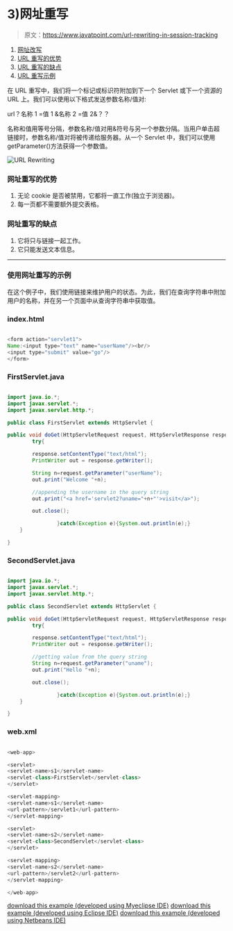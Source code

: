 # 3)网址重写

> 原文：<https://www.javatpoint.com/url-rewriting-in-session-tracking>

1.  [网址改写](#)
2.  [URL 重写的优势](#urladv)
3.  [URL 重写的缺点](#urldisadv)
4.  [URL 重写示例](#urlex)

在 URL 重写中，我们将一个标记或标识符附加到下一个 Servlet 或下一个资源的 URL 上。我们可以使用以下格式发送参数名称/值对:

url？名称 1 =值 1 &名称 2 =值 2&？？

名称和值用等号分隔，参数名称/值对用&符号与另一个参数分隔。当用户单击超链接时，参数名称/值对将被传递给服务器。从一个 Servlet 中，我们可以使用 getParameter()方法获得一个参数值。

![URL Rewriting](../img/b0028e5e5aac180e3411d1c425b03864.png)

### 网址重写的优势

1.  无论 cookie 是否被禁用，它都将一直工作(独立于浏览器)。
2.  每一页都不需要额外提交表格。

### 网址重写的缺点

1.  它将只与链接一起工作。
2.  它只能发送文本信息。

* * *

### 使用网址重写的示例

在这个例子中，我们使用链接来维护用户的状态。为此，我们在查询字符串中附加用户的名称，并在另一个页面中从查询字符串中获取值。

### index.html

```java

<form action="servlet1">
Name:<input type="text" name="userName"/><br/>
<input type="submit" value="go"/>
</form>

```

### FirstServlet.java

```java

import java.io.*;
import javax.servlet.*;
import javax.servlet.http.*;

public class FirstServlet extends HttpServlet {

public void doGet(HttpServletRequest request, HttpServletResponse response){
		try{

		response.setContentType("text/html");
		PrintWriter out = response.getWriter();

		String n=request.getParameter("userName");
		out.print("Welcome "+n);

		//appending the username in the query string
		out.print("<a href='servlet2?uname="+n+"'>visit</a>");

		out.close();

                }catch(Exception e){System.out.println(e);}
	}

}

```

### SecondServlet.java

```java

import java.io.*;
import javax.servlet.*;
import javax.servlet.http.*;

public class SecondServlet extends HttpServlet {

public void doGet(HttpServletRequest request, HttpServletResponse response)
		try{

		response.setContentType("text/html");
		PrintWriter out = response.getWriter();

		//getting value from the query string
		String n=request.getParameter("uname");
		out.print("Hello "+n);

		out.close();

                }catch(Exception e){System.out.println(e);}
	}

}

```

### web.xml

```java

<web-app>

<servlet>
<servlet-name>s1</servlet-name>
<servlet-class>FirstServlet</servlet-class>
</servlet>

<servlet-mapping>
<servlet-name>s1</servlet-name>
<url-pattern>/servlet1</url-pattern>
</servlet-mapping>

<servlet>
<servlet-name>s2</servlet-name>
<servlet-class>SecondServlet</servlet-class>
</servlet>

<servlet-mapping>
<servlet-name>s2</servlet-name>
<url-pattern>/servlet2</url-pattern>
</servlet-mapping>

</web-app>

```

[download this example (developed using Myeclipse IDE)](https://static.javatpoint.com/src/servlet/urlrewriting.zip)
[download this example (developed using Eclipse IDE)](https://static.javatpoint.com/src/servlet/eclipse/urlrewriting.zip)
[download this example (developed using Netbeans IDE)](https://static.javatpoint.com/src/servlet/netbeans/urlrewriting.zip)